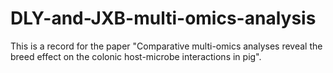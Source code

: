 # DLY-and-JXB-multi-omics-analysis
This is a record for the paper "Comparative multi-omics analyses reveal the breed effect on the colonic host-microbe interactions in pig".
